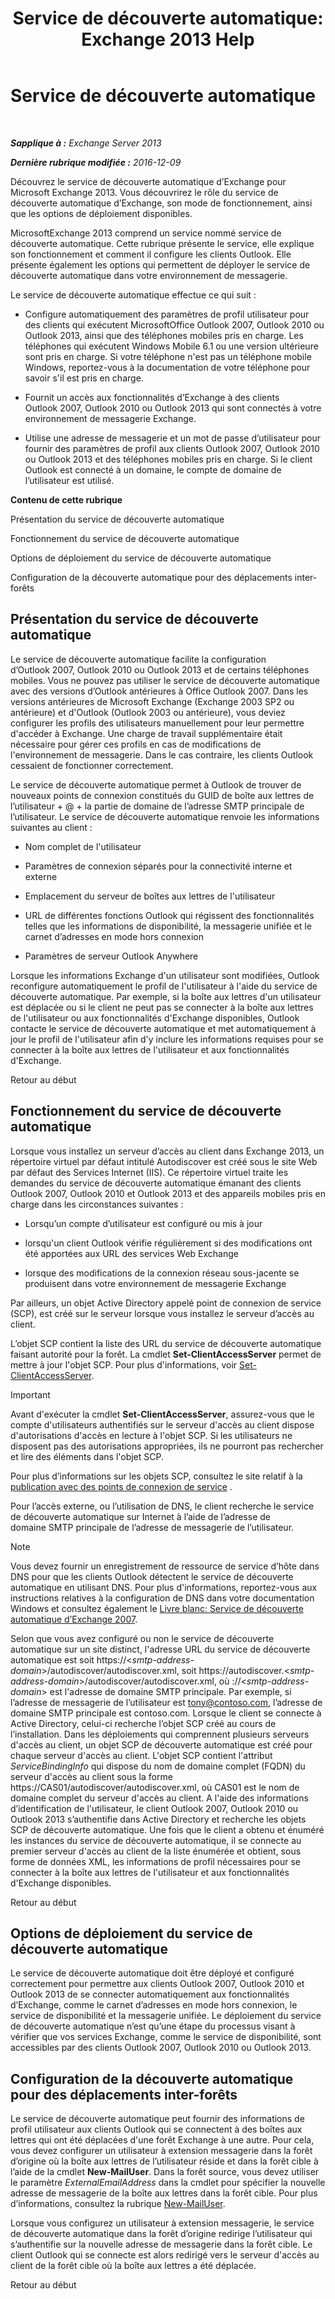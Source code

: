 ﻿---
title: 'Service de découverte automatique: Exchange 2013 Help'
TOCTitle: Service de découverte automatique
ms:assetid: b03c0f21-cbc2-4be8-ad03-73a7dac16ffc
ms:mtpsurl: https://technet.microsoft.com/fr-fr/library/Bb124251(v=EXCHG.150)
ms:contentKeyID: 50555476
ms.date: 04/24/2018
mtps_version: v=EXCHG.150
ms.translationtype: HT
---

# Service de découverte automatique

 

_**Sapplique à :** Exchange Server 2013_

_**Dernière rubrique modifiée :** 2016-12-09_

Découvrez le service de découverte automatique d’Exchange pour Microsoft Exchange 2013. Vous découvrirez le rôle du service de découverte automatique d’Exchange, son mode de fonctionnement, ainsi que les options de déploiement disponibles.

MicrosoftExchange 2013 comprend un service nommé service de découverte automatique. Cette rubrique présente le service, elle explique son fonctionnement et comment il configure les clients Outlook. Elle présente également les options qui permettent de déployer le service de découverte automatique dans votre environnement de messagerie.

Le service de découverte automatique effectue ce qui suit :

  - Configure automatiquement des paramètres de profil utilisateur pour des clients qui exécutent MicrosoftOffice Outlook 2007, Outlook 2010 ou Outlook 2013, ainsi que des téléphones mobiles pris en charge. Les téléphones qui exécutent Windows Mobile 6.1 ou une version ultérieure sont pris en charge. Si votre téléphone n'est pas un téléphone mobile Windows, reportez-vous à la documentation de votre téléphone pour savoir s'il est pris en charge.

  - Fournit un accès aux fonctionnalités d’Exchange à des clients Outlook 2007, Outlook 2010 ou Outlook 2013 qui sont connectés à votre environnement de messagerie Exchange.

  - Utilise une adresse de messagerie et un mot de passe d’utilisateur pour fournir des paramètres de profil aux clients Outlook 2007, Outlook 2010 ou Outlook 2013 et des téléphones mobiles pris en charge. Si le client Outlook est connecté à un domaine, le compte de domaine de l’utilisateur est utilisé.

**Contenu de cette rubrique**

Présentation du service de découverte automatique

Fonctionnement du service de découverte automatique

Options de déploiement du service de découverte automatique

Configuration de la découverte automatique pour des déplacements inter-forêts

## Présentation du service de découverte automatique

Le service de découverte automatique facilite la configuration d’Outlook 2007, Outlook 2010 ou Outlook 2013 et de certains téléphones mobiles. Vous ne pouvez pas utiliser le service de découverte automatique avec des versions d’Outlook antérieures à Office Outlook 2007. Dans les versions antérieures de Microsoft Exchange (Exchange 2003 SP2 ou antérieure) et d'Outlook (Outlook 2003 ou antérieure), vous deviez configurer les profils des utilisateurs manuellement pour leur permettre d'accéder à Exchange. Une charge de travail supplémentaire était nécessaire pour gérer ces profils en cas de modifications de l'environnement de messagerie. Dans le cas contraire, les clients Outlook cessaient de fonctionner correctement.

Le service de découverte automatique permet à Outlook de trouver de nouveaux points de connexion constitués du GUID de boîte aux lettres de l’utilisateur + @ + la partie de domaine de l’adresse SMTP principale de l’utilisateur. Le service de découverte automatique renvoie les informations suivantes au client :

  - Nom complet de l'utilisateur

  - Paramètres de connexion séparés pour la connectivité interne et externe

  - Emplacement du serveur de boîtes aux lettres de l'utilisateur

  - URL de différentes fonctions Outlook qui régissent des fonctionnalités telles que les informations de disponibilité, la messagerie unifiée et le carnet d’adresses en mode hors connexion

  - Paramètres de serveur Outlook Anywhere

Lorsque les informations Exchange d'un utilisateur sont modifiées, Outlook reconfigure automatiquement le profil de l'utilisateur à l'aide du service de découverte automatique. Par exemple, si la boîte aux lettres d'un utilisateur est déplacée ou si le client ne peut pas se connecter à la boîte aux lettres de l'utilisateur ou aux fonctionnalités d'Exchange disponibles, Outlook contacte le service de découverte automatique et met automatiquement à jour le profil de l'utilisateur afin d'y inclure les informations requises pour se connecter à la boîte aux lettres de l'utilisateur et aux fonctionnalités d'Exchange.

Retour au début

## Fonctionnement du service de découverte automatique

Lorsque vous installez un serveur d’accès au client dans Exchange 2013, un répertoire virtuel par défaut intitulé Autodiscover est créé sous le site Web par défaut des Services Internet (IIS). Ce répertoire virtuel traite les demandes du service de découverte automatique émanant des clients Outlook 2007, Outlook 2010 et Outlook 2013 et des appareils mobiles pris en charge dans les circonstances suivantes :

  - Lorsqu’un compte d’utilisateur est configuré ou mis à jour

  - lorsqu'un client Outlook vérifie régulièrement si des modifications ont été apportées aux URL des services Web Exchange

  - lorsque des modifications de la connexion réseau sous-jacente se produisent dans votre environnement de messagerie Exchange

Par ailleurs, un objet Active Directory appelé point de connexion de service (SCP), est créé sur le serveur lorsque vous installez le serveur d’accès au client.

L’objet SCP contient la liste des URL du service de découverte automatique faisant autorité pour la forêt. La cmdlet **Set-ClientAccessServer** permet de mettre à jour l'objet SCP. Pour plus d'informations, voir [Set-ClientAccessServer](https://technet.microsoft.com/fr-fr/library/bb125157\(v=exchg.150\)).

> [!IMPORTANT]
> Avant d'exécuter la cmdlet <strong>Set-ClientAccessServer</strong>, assurez-vous que le compte d'utilisateurs authentifiés sur le serveur d'accès au client dispose d'autorisations d'accès en lecture à l'objet SCP. Si les utilisateurs ne disposent pas des autorisations appropriées, ils ne pourront pas rechercher et lire des éléments dans l'objet SCP.


Pour plus d’informations sur les objets SCP, consultez le site relatif à la [publication avec des points de connexion de service](https://go.microsoft.com/fwlink/p/?linkid=72744) .

Pour l’accès externe, ou l’utilisation de DNS, le client recherche le service de découverte automatique sur Internet à l’aide de l’adresse de domaine SMTP principale de l’adresse de messagerie de l’utilisateur.

> [!NOTE]
> Vous devez fournir un enregistrement de ressource de service d’hôte dans DNS pour que les clients Outlook détectent le service de découverte automatique en utilisant DNS. Pour plus d'informations, reportez-vous aux instructions relatives à la configuration de DNS dans votre documentation Windows et consultez également le <a href="https://go.microsoft.com/fwlink/p/?linkid=85214">Livre blanc: Service de découverte automatique d’Exchange 2007</a>.


Selon que vous avez configuré ou non le service de découverte automatique sur un site distinct, l'adresse URL du service de découverte automatique est soit https://\<*smtp-address-domain*\>/autodiscover/autodiscover.xml, soit https://autodiscover.\<*smtp-address-domain*\>/autodiscover/autodiscover.xml, où ://\<*smtp-address-domain*\> est l'adresse de domaine SMTP principale. Par exemple, si l’adresse de messagerie de l’utilisateur est tony@contoso.com, l’adresse de domaine SMTP principale est contoso.com. Lorsque le client se connecte à Active Directory, celui-ci recherche l’objet SCP créé au cours de l’installation. Dans les déploiements qui comprennent plusieurs serveurs d'accès au client, un objet SCP de découverte automatique est créé pour chaque serveur d'accès au client. L'objet SCP contient l'attribut *ServiceBindingInfo* qui dispose du nom de domaine complet (FQDN) du serveur d'accès au client sous la forme https://CAS01/autodiscover/autodiscover.xml, où CAS01 est le nom de domaine complet du serveur d'accès au client. A l'aide des informations d’identification de l'utilisateur, le client Outlook 2007, Outlook 2010 ou Outlook 2013 s’authentifie dans Active Directory et recherche les objets SCP de découverte automatique. Une fois que le client a obtenu et énuméré les instances du service de découverte automatique, il se connecte au premier serveur d'accès au client de la liste énumérée et obtient, sous forme de données XML, les informations de profil nécessaires pour se connecter à la boîte aux lettres de l'utilisateur et aux fonctionnalités d'Exchange disponibles.

Retour au début

## Options de déploiement du service de découverte automatique

Le service de découverte automatique doit être déployé et configuré correctement pour permettre aux clients Outlook 2007, Outlook 2010 et Outlook 2013 de se connecter automatiquement aux fonctionnalités d’Exchange, comme le carnet d’adresses en mode hors connexion, le service de disponibilité et la messagerie unifiée. Le déploiement du service de découverte automatique n’est qu’une étape du processus visant à vérifier que vos services Exchange, comme le service de disponibilité, sont accessibles par des clients Outlook 2007, Outlook 2010 ou Outlook 2013.

## Configuration de la découverte automatique pour des déplacements inter-forêts

Le service de découverte automatique peut fournir des informations de profil utilisateur aux clients Outlook qui se connectent à des boîtes aux lettres qui ont été déplacées d'une forêt Exchange à une autre. Pour cela, vous devez configurer un utilisateur à extension messagerie dans la forêt d’origine où la boîte aux lettres de l’utilisateur réside et dans la forêt cible à l’aide de la cmdlet **New-MailUser**. Dans la forêt source, vous devez utiliser le paramètre *ExternalEmailAddress* dans la cmdlet pour spécifier la nouvelle adresse de messagerie de la boîte aux lettres dans la forêt cible. Pour plus d’informations, consultez la rubrique [New-MailUser](https://technet.microsoft.com/fr-fr/library/aa996335\(v=exchg.150\)).

Lorsque vous configurez un utilisateur à extension messagerie, le service de découverte automatique dans la forêt d’origine redirige l’utilisateur qui s’authentifie sur la nouvelle adresse de messagerie dans la forêt cible. Le client Outlook qui se connecte est alors redirigé vers le serveur d'accès au client de la forêt cible où la boîte aux lettres a été déplacée.

Retour au début

